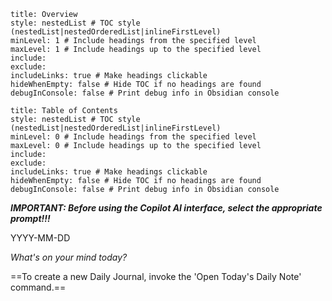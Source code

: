 ```table-of-contents
title: Overview
style: nestedList # TOC style (nestedList|nestedOrderedList|inlineFirstLevel)
minLevel: 1 # Include headings from the specified level
maxLevel: 1 # Include headings up to the specified level
include: 
exclude: 
includeLinks: true # Make headings clickable
hideWhenEmpty: false # Hide TOC if no headings are found
debugInConsole: false # Print debug info in Obsidian console
```
```table-of-contents
title: Table of Contents
style: nestedList # TOC style (nestedList|nestedOrderedList|inlineFirstLevel)
minLevel: 0 # Include headings from the specified level
maxLevel: 0 # Include headings up to the specified level
include: 
exclude: 
includeLinks: true # Make headings clickable
hideWhenEmpty: false # Hide TOC if no headings are found
debugInConsole: false # Print debug info in Obsidian console
```
***IMPORTANT: Before using the Copilot AI interface, select the appropriate prompt!!!***

YYYY-MM-DD

_What's on your mind today?_

==To create a new Daily Journal, invoke the 'Open Today's Daily Note' command.==

